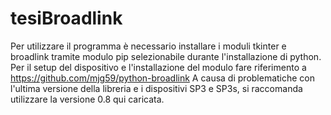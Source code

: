 # tesiBroadlink
Per utilizzare il programma è necessario installare i moduli tkinter e broadlink tramite modulo pip selezionabile durante l'installazione di python.
Per il setup del dispositivo e l'installazione del modulo fare riferimento a https://github.com/mjg59/python-broadlink
A causa di problematiche con l'ultima versione della libreria e i dispositivi SP3 e SP3s, si raccomanda utilizzare la versione 0.8 qui caricata.
